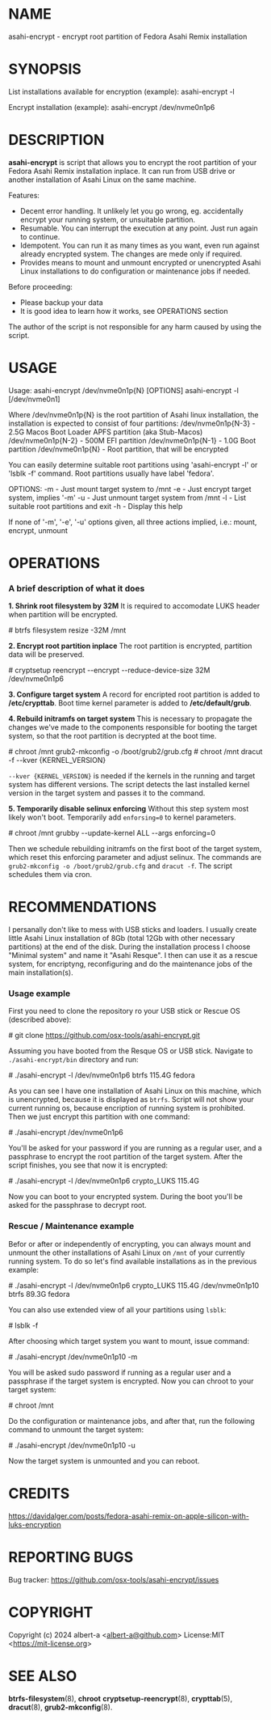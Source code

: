 # NAME

asahi-encrypt - encrypt root partition of Fedora Asahi Remix installation

# SYNOPSIS

List installations available for encryption (example):
    asahi-encrypt -l

Encrypt installation (example):
    asahi-encrypt /dev/nvme0n1p6

# DESCRIPTION

**asahi-encrypt** is script that allows you to encrypt the root partition
of your Fedora Asahi Remix installation inplace. It can run from USB
drive or another installation of Asahi Linux on the same machine.

Features:
- Decent error handling. It unlikely let you go wrong, eg. accidentally
encrypt your running system, or unsuitable partition.
- Resumable. You can interrupt the execution at any point. Just
run again to continue.
- Idempotent. You can run it as many times as you want, even run against
already encrypted system. The changes are mede only if required.
- Provides means to mount and unmount encrypted or unencrypted Asahi
Linux installations to do configuration or maintenance jobs if needed.

Before proceeding:
- Please backup your data
- It is good idea to learn how it works, see OPERATIONS section

The author of the script is not responsible for any harm caused by using
the script.

# USAGE

Usage: asahi-encrypt /dev/nvme0n1p{N} [OPTIONS]
       asahi-encrypt -l [/dev/nvme0n1]

  Where /dev/nvme0n1p{N} is the root partition of Asahi linux installation,
the installation is expected to consist of four partitions:
    /dev/nvme0n1p{N-3} - 2.5G Macos Boot Loader APFS partition (aka Stub-Macos)
    /dev/nvme0n1p{N-2} - 500M EFI partition
    /dev/nvme0n1p{N-1} - 1.0G Boot partition
    /dev/nvme0n1p{N}   -      Root partition, that will be encrypted

  You can easily determine suitable root partitions using 'asahi-encrypt -l'
or 'lsblk -f' command. Root partitions usually have label 'fedora'.

OPTIONS:
    -m  - Just mount target system to /mnt
    -e  - Just encrypt target system, implies '-m'
    -u  - Just unmount target system from /mnt
    -l  - List suitable root partitions and exit
    -h  - Display this help

  If none of '-m', '-e', '-u' options given, all three actions implied, i.e.:
mount, encrypt, unmount

# OPERATIONS

### A brief description of what it does

**1. Shrink root filesystem by 32M**
It is required to accomodate LUKS header when partition will be encrypted.

\# btrfs filesystem resize -32M /mnt

**2. Encrypt root partition inplace**
The root partition is encrypted, partition data will be preserved.

\# cryptsetup reencrypt --encrypt --reduce-device-size 32M /dev/nvme0n1p6

**3. Configure target system**
A record for encripted root partition is added to **/etc/crypttab**.
Boot time kernel parameter is added to **/etc/default/grub**.

**4. Rebuild initramfs on target system**
This is necessary to propagate the changes we've made to the components
responsible for booting the target system, so that the root partition
is decrypted at the boot time.

\# chroot /mnt grub2-mkconfig -o /boot/grub2/grub.cfg
\# chroot /mnt dracut -f --kver {KERNEL_VERSION}

`--kver {KERNEL_VERSION}` is needed if the kernels in the running and
target system has different versions. The script detects the last
installed kernel version in the target system and passes it to the
command.

**5. Temporarily disable selinux enforcing**
Without this step system most likely won't boot. Temporarily add
`enforsing=0` to kernel parameters.

\# chroot /mnt grubby --update-kernel ALL --args enforcing=0

Then we schedule rebuilding initramfs on the first boot of the target
system, which reset this enforcing parameter and adjust selinux. The
commands are `grub2-mkconfig -o /boot/grub2/grub.cfg` and `dracut -f`.
The script schedules them via cron.

# RECOMMENDATIONS

I persanally don't like to mess with USB sticks and loaders. I usually
create little Asahi Linux installation of 8Gb (total 12Gb with other
necessary partitions) at the end of the disk. During the installation
process I choose "Minimal system" and name it "Asahi Resque". I then
can use it as a rescue system, for encriptyng, reconfiguring and do the
maintenance jobs of the main installation(s).

### Usage example

First you need to clone the repository ro your USB stick or Rescue OS
(described above):

\# git clone https://github.com/osx-tools/asahi-encrypt.git

Assuming you have booted from the Resque OS or USB stick. Navigate to
`./asahi-encrypt/bin` directory and run:

\# ./asahi-encrypt -l
/dev/nvme0n1p6 btrfs 115.4G fedora

As you can see I have one installation of Asahi Linux on this machine,
which is unencrypted, because it is displayed as `btrfs`. Script will
not show your current running os, because encription of running system
is prohibited. Then we just encrypt this partition with one command:

\# ./asahi-encrypt /dev/nvme0n1p6

You'll be asked for your password if you are running as a regular user,
and a passphrase to encrypt the root partition of the target system.
After the script finishes, you see that now it is encrypted:

\# ./asahi-encrypt -l
/dev/nvme0n1p6 crypto_LUKS 115.4G

Now you can boot to your encrypted system. During the boot you'll be
asked for the passphrase to decrypt root.


### Rescue / Maintenance example

Befor or after or independently of encrypting, you can always mount
and unmount the other installations of Asahi Linux on `/mnt` of your
currently running system. To do so let's find available installations
as in the previous example:

\# ./asahi-encrypt -l
/dev/nvme0n1p6  crypto_LUKS 115.4G
/dev/nvme0n1p10 btrfs        89.3G fedora

You can also use extended view of all your partitions using `lsblk`:

\# lsblk -f

After choosing which target system you want to mount, issue command:

\# ./asahi-encrypt /dev/nvme0n1p10 -m

You will be asked sudo password if running as a regular user and a
passphrase if the target system is encrypted. Now you can chroot to
your target system:

\# chroot /mnt

Do the configuration or maintenance jobs, and after that, run the
following command to unmount the target system:

\# ./asahi-encrypt /dev/nvme0n1p10 -u

Now the target system is unmounted and you can reboot.

# CREDITS

https://davidalger.com/posts/fedora-asahi-remix-on-apple-silicon-with-luks-encryption

# REPORTING BUGS

Bug tracker: https://github.com/osx-tools/asahi-encrypt/issues

# COPYRIGHT

Copyright (c) 2024 albert-a &lt;albert-a@github.com&gt;
License:MIT &lt;https://mit-license.org&gt;

# SEE ALSO

**btrfs-filesystem**(8), **chroot** **cryptsetup-reencrypt**(8), **crypttab**(5), 
**dracut**(8), **grub2-mkconfig**(8).
